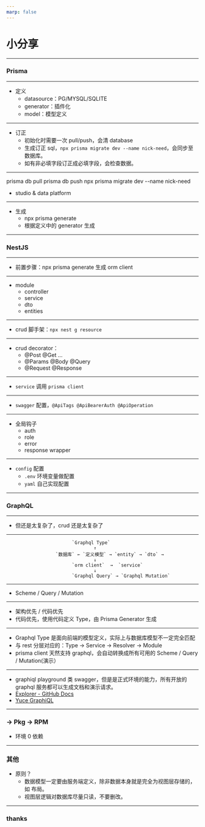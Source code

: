 ```yaml
---
marp: false
---
```


# 小分享

---

### Prisma

---

- 定义
  - datasource：PG/MYSQL/SQLITE
  - generator：插件化
  - model：模型定义

---

- 订正
  - 初始化时需要一次 pull/push，会清 database
  - 生成订正 sql，`npx prisma migrate dev --name nick-need`，会同步至数据库。
  - 如有非必填字段订正成必填字段，会检查数据。

---

prisma db pull
prisma db push
npx prisma migrate dev --name nick-need

- studio & data platform

---

- 生成
  - npx prisma generate
  - 根据定义中的 generator 生成

---

### NestJS

---

- 前置步骤：npx prisma generate 生成 orm client

---

- module
  - controller
  - service
  - dto
  - entities

---

- crud 脚手架：`npx nest g resource`

---

- crud decorator：
  - @Post @Get …
  - @Params @Body @Query
  - @Request @Response

---

- `service` 调用 `prisma client`

---

- `swagger` 配置，`@ApiTags @ApiBearerAuth @ApiOperation`

---

- 全局钩子
  - auth
  - role
  - error
  - response wrapper

---

- `config` 配置
  - `.env` 环境变量做配置
  - `yaml` 自己实现配置

---

### GraphQL

---

- 但还是太复杂了，crud 还是太复杂了

---

                            `Graphql Type`
                                    ↑
                      `数据库` ← `定义模型` → `entity` → `dto` →
                                    ↓
                            `orm client`  →  `service`
                                    ↓
                            `Graphql Query` → `Graphql Mutation`

---

- Scheme / Query / Mutation

---

- 架构优先 / 代码优先
- 代码优先，使用代码定义 Type，由 Prisma Generator 生成

---

- Graphql Type 是面向前端的模型定义，实际上与数据库模型不一定完全匹配
- 与 rest 分层对应的：Type → Service → Resolver → Module
- prisma client 天然支持 graphql，会自动转换成所有可用的 Scheme / Query / Mutation(演示）

---

- graphiql playground 类 swagger，但是是正式环境的能力，所有开放的 graphql 服务都可以生成文档和演示请求。
- [Explorer - GitHub Docs](https://docs.github.com/en/graphql/overview/explorer)
- [Yuce GraphiQL](http://localhost:3000/index.html?url=https://api.github.com/graphql)

---

### → Pkg → RPM

- 环境 0 依赖

---

### 其他

- 原则？
  - 数据模型一定要由服务端定义，除非数据本身就是完全为视图层存储的，如 布局。
  - 视图层逻辑对数据库尽量只读，不要删改。

---

### thanks
